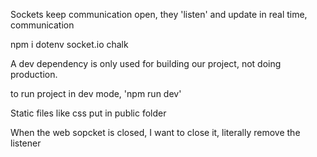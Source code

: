 Sockets keep communication open, they 'listen' and update in real time, communication

npm i dotenv socket.io chalk

A dev dependency is only used for building our project, not doing production.

to run project in dev mode, 'npm run dev'

<!-- import express from 'express' ; // common JS import syntax
import chalk from 'chalk'; // enabling easy backend syntax with type: module
import dotenv from 'dotenv'; // .ENV PACKAGE
import cors from cors -->

Static files like css put in public folder


When the web sopcket is closed, I want to close it, literally remove the listener